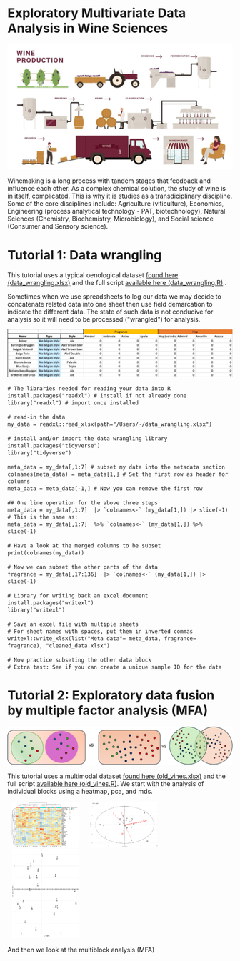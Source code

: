 # Exploratory Multivariate Data Analysis in Wine Sciences

<img src="/figures/winemaking.jpg">

Winemaking is a long process with tandem stages that feedback and influence each other. 
As a complex chemical solution, the study of wine is in itself, complicated.
This is why it is studies as a transdiciplinary discipline.
Some of the core disciplines include: Agriculture (viticulture), Economics, Engineering (process analytical technology - PAT, biotechnology),
Natural Sciences (Chemistry, Biochemistry, Microbiology), and Social science (Consumer and Sensory science).

# Tutorial 1: Data wrangling
This tutorial uses a typical oenological dataset <a href="https://github.com/mpho-mafata/workshop-eco2wine-mvda/blob/main/datasets">found here (data_wrangling.xlsx)</a> and the full script <a href="https://github.com/mpho-mafata/workshop-eco2wine-mvda/blob/main/tutorial_scripts"> available here (data_wrangling.R)</a>..

Sometimes when we use spreadsheets to log our data we may decide to concatenate related data into one sheet then use field demarcation to indicate the different data.
The state of such data is not conducive for analysis so it will need to be processed ("wrangled") for analysis.

<img src="/figures/concatenated_data.jpg">

```
# The libraries needed for reading your data into R
install.packages("readxl") # install if not already done
library("readxl") # import once installed

# read-in the data
my_data = readxl::read_xlsx(path="/Users/~/data_wrangling.xlsx")

# install and/or import the data wrangling library
install.packages("tidyverse")
library("tidyverse")

meta_data = my_data[,1:7] # subset my data into the metadata section
colnames(meta_data) = meta_data[1,] # Set the first row as header for columns
meta_data = meta_data[-1,] # Now you can remove the first row

## One line operation for the above three steps
meta_data = my_data[,1:7]  |> `colnames<-` (my_data[1,]) |> slice(-1)
# This is the same as:
meta_data = my_data[,1:7]  %>% `colnames<-` (my_data[1,]) %>%  slice(-1)

# Have a look at the merged columns to be subset
print(colnames(my_data))

# Now we can subset the other parts of the data
fragrance = my_data[,17:136]  |> `colnames<-` (my_data[1,]) |> slice(-1)

# Library for writing back an excel document
install.packages("writexl")
library("writexl")

# Save an excel file with multiple sheets
# For sheet names with spaces, put them in inverted commas
writexl::write_xlsx(list("Meta data"= meta_data, fragrance= fragrance), "cleaned_data.xlsx")

# Now practice subseting the other data block
# Extra tast: See if you can create a unique sample ID for the data

```

# Tutorial 2: Exploratory data fusion by multiple factor analysis (MFA)

<img src="/figures/multicluster.jpg">

This tutorial uses a multimodal dataset <a href="https://github.com/mpho-mafata/workshop-eco2wine-mvda/blob/main/datasets">found here (old_vines.xlsx)</a> and the full script <a href="https://github.com/mpho-mafata/workshop-eco2wine-mvda/blob/main/tutorial_scripts"> available here (old_vines.R)</a>. We start with the analysis of individual blocks using a heatmap, pca, and mds.
</br>
</br>
<img width='30%' src="/figures/heatmap.jpg" hspace="10">
<img width='30%' src="/figures/pca_plot.jpg" hspace="10">
<img width='30%' height='200' src="/figures/mds_plot.jpg" hspace="10">
</br>

And then we look at the multiblock analysis (MFA)
